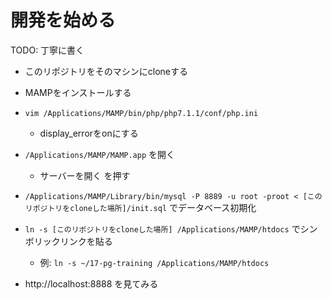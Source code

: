 # 開発を始める

TODO: 丁寧に書く

- このリポジトリをそのマシンにcloneする

- MAMPをインストールする

- `vim /Applications/MAMP/bin/php/php7.1.1/conf/php.ini`
  - display_errorをonにする

- `/Applications/MAMP/MAMP.app` を開く
  - サーバーを開く を押す
  
- `/Applications/MAMP/Library/bin/mysql -P 8889 -u root -proot < [このリポジトリをcloneした場所]/init.sql`
でデータベース初期化

- `ln -s [このリポジトリをcloneした場所] /Applications/MAMP/htdocs` でシンボリックリンクを貼る
   - 例: `ln -s ~/17-pg-training /Applications/MAMP/htdocs`

- http://localhost:8888 を見てみる
